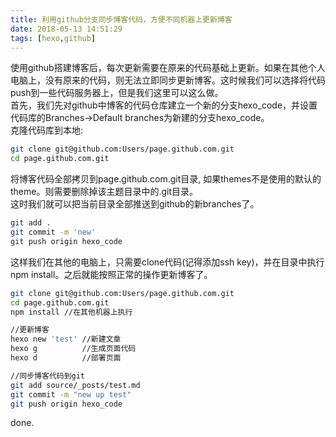 ```yaml
---
title: 利用github分支同步博客代码，方便不同机器上更新博客
date: 2018-05-13 14:51:29
tags: [hexo,github]
---
```

使用github搭建博客后，每次更新需要在原来的代码基础上更新。如果在其他个人电脑上，没有原来的代码，则无法立即同步更新博客。这时候我们可以选择将代码push到一些代码服务器上，但是我们这里可以这么做。<!-- more -->  
首先，我们先对github中博客的代码仓库建立一个新的分支hexo_code，并设置代码库的Branches->Default branches为新建的分支hexo_code。  
克隆代码库到本地:  
``` bash
git clone git@github.com:Users/page.github.com.git
cd page.github.com.git
```
将博客代码全部拷贝到page.github.com.git目录, 如果themes不是使用的默认的theme。则需要删除掉该主题目录中的.git目录。  
这时我们就可以把当前目录全部推送到github的新branches了。  
``` bash
git add .
git commit -m 'new'
git push origin hexo_code
```
这样我们在其他的电脑上，只需要clone代码(记得添加ssh key)，并在目录中执行npm install。之后就能按照正常的操作更新博客了。  
``` bash
git clone git@github.com:Users/page.github.com.git
cd page.github.com.git
npm install //在其他机器上执行  

//更新博客  
hexo new 'test' //新建文章  
hexo g          //生成页面代码  
hexo d          //部署页面  

//同步博客代码到git  
git add source/_posts/test.md
git commit -m "new up test"
git push origin hexo_code
```
done.  